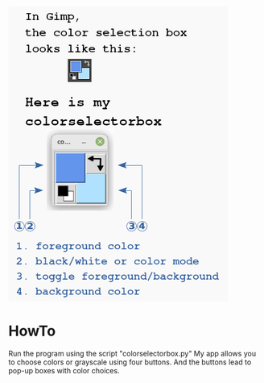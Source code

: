 ![Alt text](https://github.com/HalvardTislavoll/colorselectorbox/blob/main/asset/graphics/color%20selection%20box.png "colorselectorbox")
# HowTo
Run the program using the script "colorselectorbox.py"
My app allows you to choose colors or grayscale using four buttons.
And the buttons lead to pop-up boxes with color choices.
